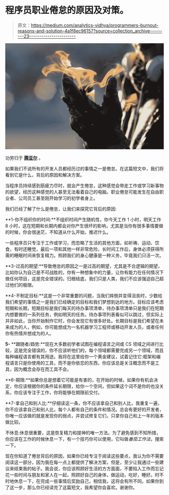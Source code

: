 # 程序员职业倦怠的原因及对策。

> 原文：<https://medium.com/analytics-vidhya/programmers-burnout-reasons-and-solution-4a1f8ec96157?source=collection_archive---------23----------------------->

![](img/8fe357d6d3d8fb61ed0f0191550f1030.png)

功劳归于 [**腾亚尔**](https://unsplash.com/@tengyart) 。

如果我们不说所有的开发人员都经历过的事情之一是倦怠。在这篇短文中，我们将看到它是什么，背后的原因和解决方案。

当程序员持续感到筋疲力尽时，就会产生倦怠，这种感觉会带走工作或学习新事物的欲望，经历这种感觉的人甚至无法看着自己的电脑。职业倦怠可能发生在自由职业者、公司员工甚至刚开始学习的初学者身上。

我们已经了解了什么是倦怠，让我们来探究它背后的原因:

**1-你不组织你的时间:**不组织时间产生随机性，你今天工作 1 小时，明天工作 8 小时，这在短期和长期内都会对你产生很坏的影响，尤其是当你有很多事情要做的时候，你会很迷茫，不知道从什么开始，推迟什么。

一些程序员只专注于工作或学习，而忽略了生活的其他方面，如祈祷、运动、饮食，有时还睡觉，最后一项和其他一样非常危险，长时间工作后，身体必须获得所需的睡眠时间来恢复精力。照顾我们的身心健康是一种义务，毕竟我们只活一次。

**3-过高的期望:**导致倦怠的原因之一是过高的期望，尤其是不合逻辑的期望，比如你认为自己是不可战胜的，你有一种想象中的力量，让你有能力在任何情况下做任何项目，这是完全错误的。归根结底，我们只是人类，我们不应该强迫自己超过他们的极限。

**4-不制定目标:**这是一个非常重要的问题，当我们摔倒并变得沮丧时，少数给我们希望的事情之一是我们已经确定的目标和我们梦想到达的地方。目标应该考虑短期和长期，短期目标是我们每天的待办事项清单，待办事项清单只是我们在短期内想要做的一系列任务，例如明天的任务。待办事项列表看似可以跳过，但实际上并非如此，当你开始制作它时，你会发现它有很多好处。长期目标是我们希望在未来成为的人，例如，你可能想成为一名机器学习工程师或移动开发人员，或者任何你有热情并想成为的人。

**5-** **跟随者/趋势:**现在大多数初学者试图在编程语言之间或 CS 领域之间进行比较，这是完全错误的，你不应该听他们的，每个领域都需要完成另一个领域，而且每种编程语言都有其用途。我将在这里给你一个黄金建议，试着记住它:框架和编程语言只是你使用的工具，而不是你依恋的东西，你应该总是关注概念而不是工具，因为概念会存在而工具不会。

**6-期限:**如果你总是想着它可能是有害的，在开始的时候，如果你有机会决定，你应该根据你的条件延长期限，给你一个空间，但如果这个词不是你的也没关系，你应该专注于工作，你将能够在期限前交付。

**7-拿自己和别人比:**仔细读这一条，你不应该拿自己和别人比，我重复一遍，你不应该拿自己和别人比，每个人都有自己的条件和情况。总会有更好的开发者，你唯一应该做的就是发现你的弱点，并尝试修复它们，只拿你自己和上一年的版本做比较。

不休息:休息很重要，这是恢复精力和提神的唯一方法。为了避免感到不知所措，你应该在工作的时候休息一下，有一个技巧你可以使用，它叫做*番茄工作法*，搜索一下。

现在你知道了倦怠背后的原因，如果你已经专注于阅读这些要点，我认为你不需要阅读这一部分，因为我在每一点上都提供了解决方案，但是，至少让我通过一些建议来结束我的帖子。我会说，你应该照顾好生活的方方面面，不要陷入工作而忘记花一些时间与朋友和家人在一起，照顾好自己的身体，做运动，吃好，睡好。时不时地休息一下，在完成一些事情后奖励自己，相信我，这将会有所不同。如果你到了这一步，那么你已经读完了这篇短文，我希望你会喜欢。谢谢你。